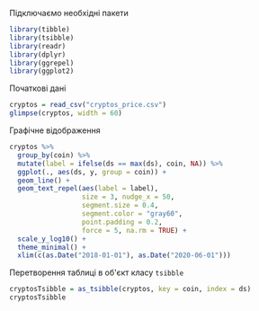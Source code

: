 Підключаємо необхідні пакети
```r
library(tibble)
library(tsibble)
library(readr)
library(dplyr)
library(ggrepel)
library(ggplot2)
```

Початкові дані
```r
cryptos = read_csv("cryptos_price.csv")
glimpse(cryptos, width = 60)
```

Графічне відображення
```r
cryptos %>% 
  group_by(coin) %>% 
  mutate(label = ifelse(ds == max(ds), coin, NA)) %>% 
  ggplot(., aes(ds, y, group = coin)) +
  geom_line() +
  geom_text_repel(aes(label = label),
                  size = 3, nudge_x = 50,
                  segment.size = 0.4,
                  segment.color = "gray60",
                  point.padding = 0.2,
                  force = 5, na.rm = TRUE) +
  scale_y_log10() +
  theme_minimal() +
  xlim(c(as.Date("2018-01-01"), as.Date("2020-06-01")))
```

Перетворення таблиці в об'єкт класу `tsibble`
```r
cryptosTsibble = as_tsibble(cryptos, key = coin, index = ds)
cryptosTsibble
```
